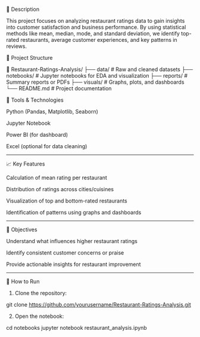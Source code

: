 
📝 Description

This project focuses on analyzing restaurant ratings data to gain insights into customer satisfaction and business performance. By using statistical methods like mean, median, mode, and standard deviation, we identify top-rated restaurants, average customer experiences, and key patterns in reviews.



📁 Project Structure

📂 Restaurant-Ratings-Analysis/
├── data/               # Raw and cleaned datasets
├── notebooks/          # Jupyter notebooks for EDA and visualization
├── reports/            # Summary reports or PDFs
├── visuals/            # Graphs, plots, and dashboards
└── README.md           # Project documentation



🔧 Tools & Technologies

Python (Pandas, Matplotlib, Seaborn)

Jupyter Notebook

Power BI (for dashboard)

Excel (optional for data cleaning)



---

📈 Key Features

Calculation of mean rating per restaurant

Distribution of ratings across cities/cuisines

Visualization of top and bottom-rated restaurants

Identification of patterns using graphs and dashboards



---

🧠 Objectives

Understand what influences higher restaurant ratings

Identify consistent customer concerns or praise

Provide actionable insights for restaurant improvement



---

🚀 How to Run

1. Clone the repository:

git clone https://github.com/yourusername/Restaurant-Ratings-Analysis.git


2. Open the notebook:

cd notebooks
jupyter notebook restaurant_analysis.ipynb
